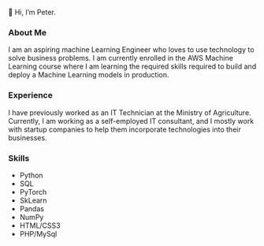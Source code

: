 👋 Hi, I’m Peter.

### About Me
I am an aspiring machine Learning Engineer who loves to use technology to solve business problems. 
I am currently enrolled in the AWS Machine Learning course where I am learning the required skills
required to build and deploy a Machine Learning models in production.

### Experience
I have previously worked as an IT Technician at the Ministry of Agriculture. Currently, I am working as a self-employed IT consultant, and I  mostly work with startup companies to help them incorporate technologies into their businesses.


### Skills

- Python
- SQL
- PyTorch
- SkLearn
- Pandas
- NumPy
- HTML/CSS3
- PHP/MySql

<!---
iampeterndumba/iampeterndumba is a ✨ special ✨ repository because its `README.md` (this file) appears on your GitHub profile.
You can click the Preview link to take a look at your changes.
--->
